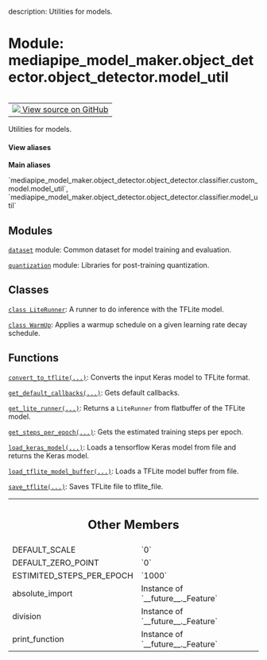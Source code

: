 description: Utilities for models.

<div itemscope itemtype="http://developers.google.com/ReferenceObject">
<meta itemprop="name" content="mediapipe_model_maker.object_detector.object_detector.model_util" />
<meta itemprop="path" content="Stable" />
<meta itemprop="property" content="DEFAULT_SCALE"/>
<meta itemprop="property" content="DEFAULT_ZERO_POINT"/>
<meta itemprop="property" content="ESTIMITED_STEPS_PER_EPOCH"/>
<meta itemprop="property" content="absolute_import"/>
<meta itemprop="property" content="division"/>
<meta itemprop="property" content="print_function"/>
</div>

# Module: mediapipe_model_maker.object_detector.object_detector.model_util

<!-- Insert buttons and diff -->

<table class="tfo-notebook-buttons tfo-api nocontent" align="left">
<td>
  <a target="_blank" href="https://github.com/google/mediapipe/tree/master/mediapipe/model_maker/python/core/utils/model_util.py">
    <img src="https://www.tensorflow.org/images/GitHub-Mark-32px.png" />
    View source on GitHub
  </a>
</td>
</table>



Utilities for models.

<section class="expandable">
  <h4 class="showalways">View aliases</h4>
  <p>
<b>Main aliases</b>
<p>`mediapipe_model_maker.object_detector.object_detector.classifier.custom_model.model_util`, `mediapipe_model_maker.object_detector.object_detector.classifier.model_util`</p>
</p>
</section>



## Modules

[`dataset`](../../../mediapipe_model_maker/quantization/ds.md) module: Common dataset for model training and evaluation.

[`quantization`](../../../mediapipe_model_maker/quantization.md) module: Libraries for post-training quantization.

## Classes

[`class LiteRunner`](../../../mediapipe_model_maker/object_detector/object_detector/model_util/LiteRunner.md): A runner to do inference with the TFLite model.

[`class WarmUp`](../../../mediapipe_model_maker/object_detector/object_detector/model_util/WarmUp.md): Applies a warmup schedule on a given learning rate decay schedule.

## Functions

[`convert_to_tflite(...)`](../../../mediapipe_model_maker/object_detector/object_detector/model_util/convert_to_tflite.md): Converts the input Keras model to TFLite format.

[`get_default_callbacks(...)`](../../../mediapipe_model_maker/object_detector/object_detector/model_util/get_default_callbacks.md): Gets default callbacks.

[`get_lite_runner(...)`](../../../mediapipe_model_maker/object_detector/object_detector/model_util/get_lite_runner.md): Returns a `LiteRunner` from flatbuffer of the TFLite model.

[`get_steps_per_epoch(...)`](../../../mediapipe_model_maker/object_detector/object_detector/model_util/get_steps_per_epoch.md): Gets the estimated training steps per epoch.

[`load_keras_model(...)`](../../../mediapipe_model_maker/object_detector/object_detector/model_util/load_keras_model.md): Loads a tensorflow Keras model from file and returns the Keras model.

[`load_tflite_model_buffer(...)`](../../../mediapipe_model_maker/object_detector/object_detector/model_util/load_tflite_model_buffer.md): Loads a TFLite model buffer from file.

[`save_tflite(...)`](../../../mediapipe_model_maker/object_detector/object_detector/model_util/save_tflite.md): Saves TFLite file to tflite_file.



<!-- Tabular view -->
 <table class="responsive fixed orange">
<colgroup><col width="214px"><col></colgroup>
<tr><th colspan="2"><h2 class="add-link">Other Members</h2></th></tr>

<tr>
<td>
DEFAULT_SCALE<a id="DEFAULT_SCALE"></a>
</td>
<td>
`0`
</td>
</tr><tr>
<td>
DEFAULT_ZERO_POINT<a id="DEFAULT_ZERO_POINT"></a>
</td>
<td>
`0`
</td>
</tr><tr>
<td>
ESTIMITED_STEPS_PER_EPOCH<a id="ESTIMITED_STEPS_PER_EPOCH"></a>
</td>
<td>
`1000`
</td>
</tr><tr>
<td>
absolute_import<a id="absolute_import"></a>
</td>
<td>
Instance of `__future__._Feature`
</td>
</tr><tr>
<td>
division<a id="division"></a>
</td>
<td>
Instance of `__future__._Feature`
</td>
</tr><tr>
<td>
print_function<a id="print_function"></a>
</td>
<td>
Instance of `__future__._Feature`
</td>
</tr>
</table>

